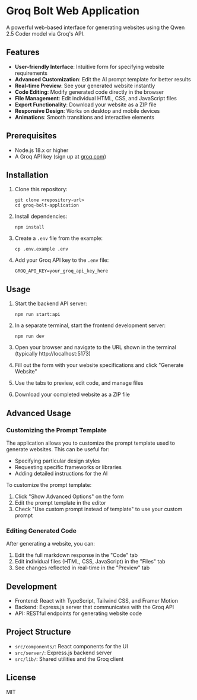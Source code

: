 # Groq Bolt Web Application

A powerful web-based interface for generating websites using the Qwen 2.5 Coder model via Groq's API.

## Features

- **User-friendly Interface**: Intuitive form for specifying website requirements
- **Advanced Customization**: Edit the AI prompt template for better results
- **Real-time Preview**: See your generated website instantly
- **Code Editing**: Modify generated code directly in the browser
- **File Management**: Edit individual HTML, CSS, and JavaScript files
- **Export Functionality**: Download your website as a ZIP file
- **Responsive Design**: Works on desktop and mobile devices
- **Animations**: Smooth transitions and interactive elements

## Prerequisites

- Node.js 18.x or higher
- A Groq API key (sign up at [groq.com](https://console.groq.com))

## Installation

1. Clone this repository:
   ```
   git clone <repository-url>
   cd groq-bolt-application
   ```

2. Install dependencies:
   ```
   npm install
   ```

3. Create a `.env` file from the example:
   ```
   cp .env.example .env
   ```

4. Add your Groq API key to the `.env` file:
   ```
   GROQ_API_KEY=your_groq_api_key_here
   ```

## Usage

1. Start the backend API server:
   ```
   npm run start:api
   ```

2. In a separate terminal, start the frontend development server:
   ```
   npm run dev
   ```

3. Open your browser and navigate to the URL shown in the terminal (typically http://localhost:5173)

4. Fill out the form with your website specifications and click "Generate Website"

5. Use the tabs to preview, edit code, and manage files

6. Download your completed website as a ZIP file

## Advanced Usage

### Customizing the Prompt Template

The application allows you to customize the prompt template used to generate websites. This can be useful for:

- Specifying particular design styles
- Requesting specific frameworks or libraries
- Adding detailed instructions for the AI

To customize the prompt template:

1. Click "Show Advanced Options" on the form
2. Edit the prompt template in the editor
3. Check "Use custom prompt instead of template" to use your custom prompt

### Editing Generated Code

After generating a website, you can:

1. Edit the full markdown response in the "Code" tab
2. Edit individual files (HTML, CSS, JavaScript) in the "Files" tab
3. See changes reflected in real-time in the "Preview" tab

## Development

- Frontend: React with TypeScript, Tailwind CSS, and Framer Motion
- Backend: Express.js server that communicates with the Groq API
- API: RESTful endpoints for generating website code

## Project Structure

- `src/components/`: React components for the UI
- `src/server/`: Express.js backend server
- `src/lib/`: Shared utilities and the Groq client

## License

MIT